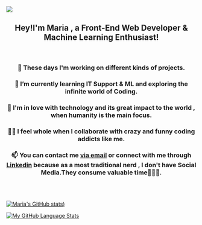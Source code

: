 <!DOCTYPE html>
<html lang="en">
  <head>
  
   
    
  </head>
  <body>
    <div class="container" >
      <img src="https://www.jobs.ac.uk/enhanced/job/dkfz-data-science-resp-2018/images/top.jpg" />
      <h2 align="center">Hey!I'm Maria , a Front-End Web Developer & Machine Learning Enthusiast!</h2>
      <br>
      <div align="center">
      <h3>🔭 These days I'm working on different kinds of projects.</h3>
      <h3>
        🌱 I’m currently learning IT Support & ML and exploring the
        infinite world of Coding.
      </h3>
      <h3>
        💞 I'm in love with technology and its great impact to the world , when
        humanity is the main focus.
      </h3>
      <h3>
        👯‍♀️ I feel whole when I collaborate with crazy and funny coding addicts
        like me.
      </h3>
      <h3>
        📫 You can contact me
        <a href="mailto:mbarkouzou@gmail.com"> via email</a> or connect with me through <a href="https://www.linkedin.com/in/maria-barkouzou-b39810201/?originalSubdomain=gr" >Linkedin</a> because as a most
        traditional nerd , I don't have Social Media.They consume valuable
        time🙈🙉🙊.
      </h3> 
      </div>
      <br>
      <br>
    </div>
  </body>
</html>

  [![Maria's GitHub stats](https://github-readme-stats.vercel.app/api?username=mariabarkouzou&count_private=true&theme=tokyonight&showicons=true))](https://github.com/mariabarkouzou/github-readme-stats)
  
  [![My GitHub Language Stats](https://github-readme-stats.vercel.app/api/top-langs/?username=mariabarkouzou&langs_count=5&theme=tokyonight)]()
